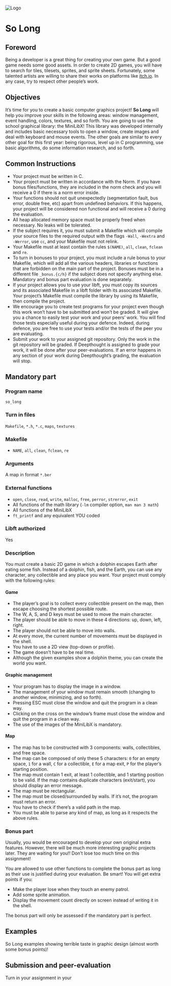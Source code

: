 ![Logo](https://github.com/andersonhsporto/ft-so_long/blob/main/img/42.png?raw=true)

# So Long

## Foreword

Being a developer is a great thing for creating your own game. But a good game needs some good assets. In order to create 2D games, you will have to search for tiles, tilesets, sprites, and sprite sheets. Fortunately, some talented artists are willing to share their works on platforms like [itch.io](https://itch.io/). In any case, try to respect other people’s work.

## Objectives

It’s time for you to create a basic computer graphics project! **So Long** will help you improve your skills in the following areas: window management, event handling, colors, textures, and so forth. You are going to use the school graphical library: the MiniLibX! This library was developed internally and includes basic necessary tools to open a window, create images and deal with keyboard and mouse events. The other goals are similar to every other goal for this first year: being rigorous, level up in C programming, use basic algorithms, do some information research, and so forth.

## Common Instructions

- Your project must be written in C.
- Your project must be written in accordance with the Norm. If you have bonus files/functions, they are included in the norm check and you will receive a 0 if there is a norm error inside.
- Your functions should not quit unexpectedly (segmentation fault, bus error, double free, etc) apart from undefined behaviors. If this happens, your project will be considered non functional and will receive a 0 during the evaluation.
- All heap allocated memory space must be properly freed when necessary. No leaks will be tolerated.
- If the subject requires it, you must submit a Makefile which will compile your source files to the required output with the flags `-Wall`, `-Wextra` and `-Werror`, use `cc`, and your Makefile must not relink.
- Your Makefile must at least contain the rules `$(NAME)`, `all`, `clean`, `fclean` and `re`.
- To turn in bonuses to your project, you must include a rule bonus to your Makefile, which will add all the various headers, libraries or functions that are forbidden on the main part of the project. Bonuses must be in a different file `_bonus.{c/h}` if the subject does not specify anything else. Mandatory and bonus part evaluation is done separately.
- If your project allows you to use your libft, you must copy its sources and its associated Makefile in a libft folder with its associated Makefile. Your project’s Makefile must compile the library by using its Makefile, then compile the project.
- We encourage you to create test programs for your project even though this work won’t have to be submitted and won’t be graded. It will give you a chance to easily test your work and your peers’ work. You will find those tests especially useful during your defence. Indeed, during defence, you are free to use your tests and/or the tests of the peer you are evaluating.
- Submit your work to your assigned git repository. Only the work in the git repository will be graded. If Deepthought is assigned to grade your work, it will be done after your peer-evaluations. If an error happens in any section of your work during Deepthought’s grading, the evaluation will stop.

## Mandatory part

### Program name
`so_long`

### Turn in files
`Makefile`, `*.h`, `*.c`, `maps`, `textures`

### Makefile
- `NAME`, `all`, `clean`, `fclean`, `re`

### Arguments
A map in format `*.ber`

### External functions
- `open`, `close`, `read`, `write`, `malloc`, `free`, `perror`, `strerror`, `exit`
- All functions of the math library (`-lm` compiler option, `man man 3 math`)
- All functions of the MiniLibX
- `ft_printf` and any equivalent YOU coded

### Libft authorized
Yes

### Description
You must create a basic 2D game in which a dolphin escapes Earth after eating some fish. Instead of a dolphin, fish, and the Earth, you can use any character, any collectible and any place you want. Your project must comply with the following rules:

#### Game
- The player’s goal is to collect every collectible present on the map, then escape choosing the shortest possible route.
- The W, A, S, and D keys must be used to move the main character.
- The player should be able to move in these 4 directions: up, down, left, right.
- The player should not be able to move into walls.
- At every move, the current number of movements must be displayed in the shell.
- You have to use a 2D view (top-down or profile).
- The game doesn’t have to be real time.
- Although the given examples show a dolphin theme, you can create the world you want.

#### Graphic management
- Your program has to display the image in a window.
- The management of your window must remain smooth (changing to another window, minimizing, and so forth).
- Pressing ESC must close the window and quit the program in a clean way.
- Clicking on the cross on the window’s frame must close the window and quit the program in a clean way.
- The use of the images of the MiniLibX is mandatory.

#### Map
- The map has to be constructed with 3 components: walls, collectibles, and free space.
- The map can be composed of only these 5 characters: `0` for an empty space, `1` for a wall, `C` for a collectible, `E` for a map exit, `P` for the player’s starting position.
- The map must contain 1 exit, at least 1 collectible, and 1 starting position to be valid. If the map contains duplicate characters (exit/start), you should display an error message.
- The map must be rectangular.
- The map must be closed/surrounded by walls. If it’s not, the program must return an error.
- You have to check if there’s a valid path in the map.
- You must be able to parse any kind of map, as long as it respects the above rules.

### Bonus part

Usually, you would be encouraged to develop your own original extra features. However, there will be much more interesting graphic projects later. They are waiting for you!! Don’t lose too much time on this assignment!

You are allowed to use other functions to complete the bonus part as long as their use is justified during your evaluation. Be smart! You will get extra points if you:
- Make the player lose when they touch an enemy patrol.
- Add some sprite animation.
- Display the movement count directly on screen instead of writing it in the shell.

The bonus part will only be assessed if the mandatory part is perfect.

## Examples

So Long examples showing terrible taste in graphic design (almost worth some bonus points)!

## Submission and peer-evaluation

Turn in your assignment in your
